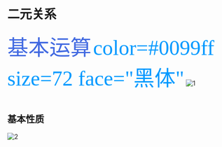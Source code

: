 # 二元关系
<font color=#4169E1 size=72>基本运算</font>
<font color=#0099ff size=7 face="黑体">color=#0099ff size=72 face="黑体"</font>
![1](https://i.loli.net/2019/10/07/BqfPb7eHNMpTKvr.png)</br></br>
## 基本性质
![2](https://i.loli.net/2019/10/07/pbIuw1QJfdB6GhT.png)
